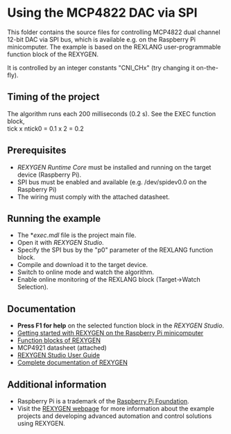 Using the MCP4822 DAC via SPI
===============================

This folder contains the source files for controlling MCP4822 dual channel
12-bit DAC via SPI bus, which is available e.g. on the Raspberry Pi minicomputer.
The example is based on the REXLANG user-programmable function block of the
REXYGEN. 

It is controlled by an integer constants "CNI_CHx" (try changing it on-the-fly).

## Timing of the project ##
The algorithm runs each 200 milliseconds (0.2 s). See the EXEC function block,  
tick x ntick0 = 0.1 x 2 = 0.2 

## Prerequisites ##
- *REXYGEN Runtime Core* must be installed and running on the target device (Raspberry Pi).
- SPI bus must be enabled and available (e.g. /dev/spidev0.0 on the Raspberry Pi)
- The wiring must comply with the attached datasheet. 

## Running the example ##
- The **exec.mdl* file is the project main file.
- Open it with *REXYGEN Studio*.
- Specify the SPI bus by the "p0" parameter of the REXLANG function block.
- Compile and download it to the target device.
- Switch to online mode and watch the algorithm.
- Enable online monitoring of the REXLANG block (Target->Watch Selection).

## Documentation ##
- **Press F1 for help** on the selected function block in the *REXYGEN Studio*.
- [Getting started with REXYGEN on the Raspberry Pi minicomputer](https://www.rexygen.com/doc/PDF/ENGLISH/RexygenGettingStarted_RasPi_ENG.pdf)
- [Function blocks of REXYGEN](https://www.rexygen.com/doc/PDF/ENGLISH/BRef_ENG.pdf)
- MCP4921 datasheet (attached)
- [REXYGEN Studio User Guide](https://www.rexygen.com/doc/PDF/ENGLISH/RexygenStudio_ENG.pdf)
- [Complete documentation of REXYGEN](http://www.rexygen.com/documentation-and-support)

## Additional information ##

- Raspberry Pi is a trademark of the [Raspberry Pi Foundation](http://www.raspberrypi.org).
- Visit the [REXYGEN webpage](http://www.rexygen.com) 
for more information about the example projects and developing advanced 
automation and control solutions using REXYGEN.